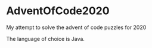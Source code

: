 # AdventOfCode2020
My attempt to solve the advent of code puzzles for 2020

The language of choice is Java.
